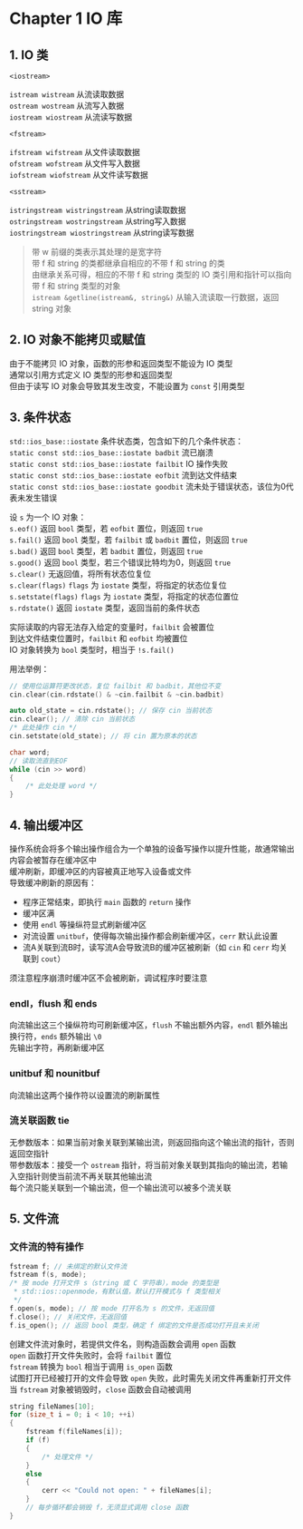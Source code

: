 # Chapter 1 IO 库

## 1. IO 类

`<iostream>`

`istream wistream` 从流读取数据  
`ostream wostream` 从流写入数据  
`iostream wiostream` 从流读写数据  

`<fstream>`

`ifstream wifstream` 从文件读取数据  
`ofstream wofstream` 从文件写入数据  
`iofstream wiofstream` 从文件读写数据  

`<sstream>`

`istringstream wistringstream` 从string读取数据  
`ostringstream wostringstream` 从string写入数据  
`iostringstream wiostringstream` 从string读写数据  

> 带 w 前缀的类表示其处理的是宽字符  
> 带 f 和 string 的类都继承自相应的不带 f 和 string 的类  
> 由继承关系可得，相应的不带 f 和 string 类型的 IO 类引用和指针可以指向带 f 和 string 类型的对象  
> `istream &getline(istream&, string&)` 从输入流读取一行数据，返回 string 对象

## 2. IO 对象不能拷贝或赋值

由于不能拷贝 IO 对象，函数的形参和返回类型不能设为 IO 类型  
通常以引用方式定义 IO 类型的形参和返回类型  
但由于读写 IO 对象会导致其发生改变，不能设置为 `const` 引用类型  

## 3. 条件状态

`std::ios_base::iostate` 条件状态类，包含如下的几个条件状态：  
`static const std::ios_base::iostate badbit` 流已崩溃  
`static const std::ios_base::iostate failbit` IO 操作失败  
`static const std::ios_base::iostate eofbit` 流到达文件结束  
`static const std::ios_base::iostate goodbit` 流未处于错误状态，该位为0代表未发生错误
  
设 `s` 为一个 IO 对象：  
`s.eof()` 返回 `bool` 类型，若 `eofbit` 置位，则返回 `true`  
`s.fail()` 返回 `bool` 类型，若 `failbit` 或 `badbit` 置位，则返回 `true`  
`s.bad()` 返回 `bool` 类型，若 `badbit` 置位，则返回 `true`  
`s.good()` 返回 `bool` 类型，若三个错误比特均为0，则返回 `true`  
`s.clear()` 无返回值，将所有状态位复位  
`s.clear(flags)` `flags` 为 `iostate` 类型，将指定的状态位复位  
`s.setstate(flags)` `flags` 为 `iostate` 类型，将指定的状态位置位  
`s.rdstate()` 返回 `iostate` 类型，返回当前的条件状态  
  
实际读取的内容无法存入给定的变量时，`failbit` 会被置位  
到达文件结束位置时，`failbit` 和 `eofbit` 均被置位  
IO 对象转换为 `bool` 类型时，相当于 `!s.fail()`  
  
用法举例：  

```C++
// 使用位运算符更改状态，复位 failbit 和 badbit，其他位不变
cin.clear(cin.rdstate() & ~cin.failbit & ~cin.badbit)

auto old_state = cin.rdstate(); // 保存 cin 当前状态
cin.clear(); // 清除 cin 当前状态
/* 此处操作 cin */
cin.setstate(old_state); // 将 cin 置为原本的状态

char word;
// 读取流直到EOF
while (cin >> word)
{
    /* 此处处理 word */
}
```

## 4. 输出缓冲区

操作系统会将多个输出操作组合为一个单独的设备写操作以提升性能，故通常输出内容会被暂存在缓冲区中  
缓冲刷新，即缓冲区的内容被真正地写入设备或文件  
导致缓冲刷新的原因有：  

- 程序正常结束，即执行 `main` 函数的 `return` 操作
- 缓冲区满
- 使用 `endl` 等操纵符显式刷新缓冲区
- 对流设置 `unitbuf`，使得每次输出操作都会刷新缓冲区，`cerr` 默认此设置
- 流A关联到流B时，读写流A会导致流B的缓冲区被刷新（如 `cin` 和 `cerr` 均关联到 `cout`）

须注意程序崩溃时缓冲区不会被刷新，调试程序时要注意

### endl，flush 和 ends

向流输出这三个操纵符均可刷新缓冲区，`flush` 不输出额外内容，`endl` 额外输出换行符，`ends` 额外输出 `\0`  
先输出字符，再刷新缓冲区  

### unitbuf 和 nounitbuf

向流输出这两个操作符以设置流的刷新属性

### 流关联函数 tie

无参数版本：如果当前对象关联到某输出流，则返回指向这个输出流的指针，否则返回空指针  
带参数版本：接受一个 `ostream` 指针，将当前对象关联到其指向的输出流，若输入空指针则使当前流不再关联其他输出流  
每个流只能关联到一个输出流，但一个输出流可以被多个流关联

## 5. 文件流

### 文件流的特有操作

```C++
fstream f; // 未绑定的默认文件流
fstream f(s, mode); 
/* 按 mode 打开文件 s（string 或 C 字符串），mode 的类型是
 * std::ios::openmode，有默认值，默认打开模式与 f 类型相关
 */
f.open(s, mode); // 按 mode 打开名为 s 的文件，无返回值
f.close(); // 关闭文件，无返回值
f.is_open(); // 返回 bool 类型，确定 f 绑定的文件是否成功打开且未关闭
```

创建文件流对象时，若提供文件名，则构造函数会调用 `open` 函数  
`open` 函数打开文件失败时，会将 `failbit` 置位  
`fstream` 转换为 `bool` 相当于调用 `is_open` 函数  
试图打开已经被打开的文件会导致 `open` 失败，此时需先关闭文件再重新打开文件  
当 `fstream` 对象被销毁时，`close` 函数会自动被调用

```C++
string fileNames[10];
for (size_t i = 0; i < 10; ++i)
{
    fstream f(fileNames[i]);
    if (f)
    {
        /* 处理文件 */
    }
    else
    {
        cerr << "Could not open: " + fileNames[i];
    }
    // 每步循环都会销毁 f，无须显式调用 close 函数
}
